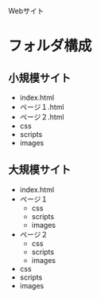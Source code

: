 Webサイト
# フォルダ構成
## 小規模サイト
- index.html
- ページ１.html
- ページ２.html
- css
- scripts
- images

## 大規模サイト
- index.html
- ページ１
  - css
  - scripts
  - images
- ページ２
  - css
  - scripts
  - images
- css
- scripts
- images
